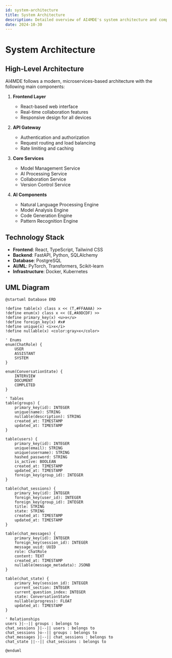 ```yaml
---
id: system-architecture
title: System Architecture
description: Detailed overview of AI4MDE's system architecture and components
date: 2024-10-30
---
```


# System Architecture

## High-Level Architecture

AI4MDE follows a modern, microservices-based architecture with the following main components:

1. **Frontend Layer**
   - React-based web interface
   - Real-time collaboration features
   - Responsive design for all devices

2. **API Gateway**
   - Authentication and authorization
   - Request routing and load balancing
   - Rate limiting and caching

3. **Core Services**
   - Model Management Service
   - AI Processing Service
   - Collaboration Service
   - Version Control Service

4. **AI Components**
   - Natural Language Processing Engine
   - Model Analysis Engine
   - Code Generation Engine
   - Pattern Recognition Engine

## Technology Stack

- **Frontend**: React, TypeScript, Tailwind CSS
- **Backend**: FastAPI, Python, SQLAlchemy
- **Database**: PostgreSQL
- **AI/ML**: PyTorch, Transformers, Scikit-learn
- **Infrastructure**: Docker, Kubernetes 

## UML Diagram

```plantuml
@startuml Database ERD

!define table(x) class x << (T,#FFAAAA) >>
!define enum(x) class x << (E,#A9DCDF) >>
!define primary_key(x) <u>x</u>
!define foreign_key(x) #x#
!define unique(x) <i>x</i>
!define nullable(x) <color:gray>x</color>

' Enums
enum(ChatRole) {
    USER
    ASSISTANT
    SYSTEM
}

enum(ConversationState) {
    INTERVIEW
    DOCUMENT
    COMPLETED
}

' Tables
table(groups) {
    primary_key(id): INTEGER
    unique(name): STRING
    nullable(description): STRING
    created_at: TIMESTAMP
    updated_at: TIMESTAMP
}

table(users) {
    primary_key(id): INTEGER
    unique(email): STRING
    unique(username): STRING
    hashed_password: STRING
    is_active: BOOLEAN
    created_at: TIMESTAMP
    updated_at: TIMESTAMP
    foreign_key(group_id): INTEGER
}

table(chat_sessions) {
    primary_key(id): INTEGER
    foreign_key(user_id): INTEGER
    foreign_key(group_id): INTEGER
    title: STRING
    state: STRING
    created_at: TIMESTAMP
    updated_at: TIMESTAMP
}

table(chat_messages) {
    primary_key(id): INTEGER
    foreign_key(session_id): INTEGER
    message_uuid: UUID
    role: ChatRole
    content: TEXT
    created_at: TIMESTAMP
    nullable(message_metadata): JSONB
}

table(chat_state) {
    primary_key(session_id): INTEGER
    current_section: INTEGER
    current_question_index: INTEGER
    state: ConversationState
    nullable(progress): FLOAT
    updated_at: TIMESTAMP
}

' Relationships
users }|--|| groups : belongs to
chat_sessions }|--|| users : belongs to
chat_sessions }o--|| groups : belongs to
chat_messages }|--|| chat_sessions : belongs to
chat_state ||--|| chat_sessions : belongs to

@enduml
```
